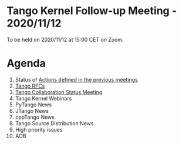 # Tango Kernel Follow-up Meeting - 2020/11/12

To be held on 2020/11/12 at 15:00 CET on Zoom.

# Agenda
 
 1. Status of [Actions defined in the previous meetings](https://github.com/tango-controls/tango-kernel-followup/blob/master/2020/2020-10-22/Minutes.md#summary-of-remaining-actions)
 2. [Tango RFCs](https://github.com/tango-controls/rfc/wiki/Meeting-2020-11-12)
 3. [Tango Collaboration Status Meeting](https://indico.esrf.fr/indico/event/49/)
 4. Tango Kernel Webinars
 5. PyTango News
 6. JTango News
 7. cppTango News
 8. Tango Source Distribution News
 9. High priority issues
10. AOB
